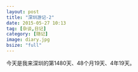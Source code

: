 ```yaml
---
layout: post
title: "深圳游记-2"
date: 2015-05-27 10:13
tag: [杂谈,日记]
category: [随记]
image: diary.jpg
bsize: "full"
---
```

今天是我来深圳的第1480天、48个月19天、4年19天。
